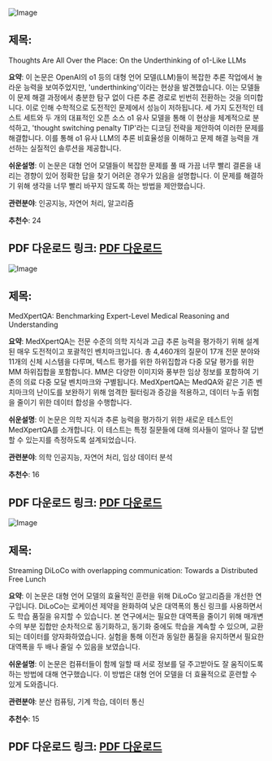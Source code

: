 ![Image](https://cdn-thumbnails.huggingface.co/social-thumbnails/papers/2501.18585.png)
## 제목:
Thoughts Are All Over the Place: On the Underthinking of o1-Like LLMs

**요약**:
이 논문은 OpenAI의 o1 등의 대형 언어 모델(LLM)들이 복잡한 추론 작업에서 놀라운 능력을 보여주었지만, 'underthinking'이라는 현상을 발견했습니다. 이는 모델들이 문제 해결 과정에서 충분한 탐구 없이 다른 추론 경로로 빈번히 전환하는 것을 의미합니다. 이로 인해 수학적으로 도전적인 문제에서 성능이 저하됩니다. 세 가지 도전적인 테스트 세트와 두 개의 대표적인 오픈 소스 o1 유사 모델을 통해 이 현상을 체계적으로 분석하고, 'thought switching penalty TIP'라는 디코딩 전략을 제안하여 이러한 문제를 해결합니다. 이를 통해 o1 유사 LLM의 추론 비효율성을 이해하고 문제 해결 능력을 개선하는 실질적인 솔루션을 제공합니다.

**쉬운설명**:
이 논문은 대형 언어 모델들이 복잡한 문제를 풀 때 가끔 너무 빨리 결론을 내리는 경향이 있어 정확한 답을 찾기 어려운 경우가 있음을 설명합니다. 이 문제를 해결하기 위해 생각을 너무 빨리 바꾸지 않도록 하는 방법을 제안했습니다.

**관련분야**:
인공지능, 자연어 처리, 알고리즘

**추천수**:
24

**PDF 다운로드 링크**: [PDF 다운로드](https://arxiv.org/pdf/2501.18585)
---

![Image](https://cdn-thumbnails.huggingface.co/social-thumbnails/papers/2501.18362.png)
## 제목:
MedXpertQA: Benchmarking Expert-Level Medical Reasoning and Understanding

**요약**:
MedXpertQA는 전문 수준의 의학 지식과 고급 추론 능력을 평가하기 위해 설계된 매우 도전적이고 포괄적인 벤치마크입니다. 총 4,460개의 질문이 17개 전문 분야와 11개의 신체 시스템을 다루며, 텍스트 평가를 위한 하위집합과 다중 모달 평가를 위한 MM 하위집합을 포함합니다. MM은 다양한 이미지와 풍부한 임상 정보를 포함하여 기존의 의료 다중 모달 벤치마크와 구별됩니다. MedXpertQA는 MedQA와 같은 기존 벤치마크의 난이도를 보완하기 위해 엄격한 필터링과 증강을 적용하고, 데이터 누출 위험을 줄이기 위한 데이터 합성을 수행합니다.

**쉬운설명**:
이 논문은 의학 지식과 추론 능력을 평가하기 위한 새로운 테스트인 MedXpertQA를 소개합니다. 이 테스트는 특정 질문들에 대해 의사들이 얼마나 잘 답변할 수 있는지를 측정하도록 설계되었습니다.

**관련분야**:
의학 인공지능, 자연어 처리, 임상 데이터 분석

**추천수**:
16

**PDF 다운로드 링크**: [PDF 다운로드](https://arxiv.org/pdf/2501.18362)
---

![Image](https://cdn-thumbnails.huggingface.co/social-thumbnails/papers/2501.18512.png)
## 제목:
Streaming DiLoCo with overlapping communication: Towards a Distributed Free Lunch

**요약**:
이 논문은 대형 언어 모델의 효율적인 훈련을 위해 DiLoCo 알고리즘을 개선한 연구입니다. DiLoCo는 로케이션 제약을 완화하여 낮은 대역폭의 통신 링크를 사용하면서도 학습 품질을 유지할 수 있습니다. 본 연구에서는 필요한 대역폭을 줄이기 위해 매개변수의 부분 집합만 순차적으로 동기화하고, 동기화 중에도 학습을 계속할 수 있으며, 교환되는 데이터를 양자화하였습니다. 실험을 통해 이전과 동일한 품질을 유지하면서 필요한 대역폭을 두 배나 줄일 수 있음을 보였습니다.

**쉬운설명**:
이 논문은 컴퓨터들이 함께 일할 때 서로 정보를 덜 주고받아도 잘 움직이도록 하는 방법에 대해 연구했습니다. 이 방법은 대형 언어 모델을 더 효율적으로 훈련할 수 있게 도와줍니다.

**관련분야**:
분산 컴퓨팅, 기계 학습, 데이터 통신

**추천수**:
15

**PDF 다운로드 링크**: [PDF 다운로드](https://arxiv.org/pdf/2501.18512)
---